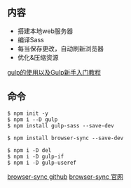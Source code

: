 ## 内容
- 搭建本地web服务器
- 编译Sass
- 每当保存更改，自动刷新浏览器
- 优化&压缩资源

[gulp的使用以及Gulp新手入门教程](https://www.cnblogs.com/sxz2008/p/6370221.html)

## 命令
```
$ npm init -y
$ npm i --D gulp
$ npm install gulp-sass --save-dev

$ npm install browser-sync --save-dev

$ npm i -D del
$ npm i -D gulp-if
$ npm i -D gulp-useref

```


[browser-sync github](https://github.com/BrowserSync/browser-sync)
[browser-sync 官网](https://browsersync.io/docs/gulp)